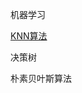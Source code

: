 机器学习

<a href="https://github.com/zhangqinghua/AI/blob/master/ml/README.md">KNN算法</a>

决策树

朴素贝叶斯算法


